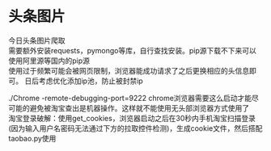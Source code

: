# 头条图片
今日头条图片爬取<br/>
需要额外安装requests，pymongo等库，自行查找安装。pip源下载不下来可以使用阿里源等国内的pip源<br/>
使用过于频繁可能会被网页限制，浏览器能成功请求了之后更换相应的头信息即可。
日后考虑优化添加ip池，防止被封禁ip

./Chrome -remote-debugging-port=9222
chrome浏览器需要这么启动才能尽可能的避免被淘宝查出是机器操作。这样就不能使用无头部浏览器方式使用了<br/>
淘宝登录破解：使用get_cookies，浏览器启动之后在30秒内手机淘宝扫描登录(因为输入用户名密码无法通过下方的拉取控件检测)，生成cookie文件，然后搭配taobao.py使用
